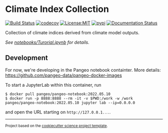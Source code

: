 # Climate Index Collection

[![Build Status](https://github.com/MarcoLandtHayen/climate_index_collection/workflows/Tests/badge.svg)](https://github.com/MarcoLandtHayen/climate_index_collection/actions)
[![codecov](https://codecov.io/gh/MarcoLandtHayen/climate_index_collection/branch/main/graph/badge.svg)](https://codecov.io/gh/MarcoLandtHayen/climate_index_collection)
[![License:MIT](https://img.shields.io/badge/License-MIT-lightgray.svg?style=flt-square)](https://opensource.org/licenses/MIT)
[![pypi](https://img.shields.io/pypi/v/climate_index_collection.svg)](https://pypi.org/project/climate_index_collection)
[![Documentation Status](https://readthedocs.org/projects/climate_index_collection/badge/?version=latest)](https://climate_index_collection.readthedocs.io/en/latest/?badge=latest)


Collection of climate indices derived from climate model outputs.


_See [notebooks/Turorial.ipynb](notebooks/Turorial.ipynb) for details._


## Development

For now, we're developing in the Pangeo notebook containter. More details: https://github.com/pangeo-data/pangeo-docker-images

To start a JupyterLab within this container, run
```shell
$ docker pull pangeo/pangeo-notebook:2022.05.10
$ docker run -p 8888:8888 --rm -it -v $PWD:/work -w /work pangeo/pangeo-notebook:2022.05.10 jupyter lab --ip=0.0.0.0
```
and open the URL starting on `http://127.0.0.1...`.

--------

<p><small>Project based on the <a target="_blank" href="https://github.com/jbusecke/cookiecutter-science-project">cookiecutter science project template</a>.</small></p>
